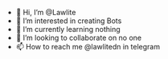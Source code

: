 - 👋 Hi, I’m @Lawlite
- 👀 I’m interested in creating Bots
- 🌱 I’m currently learning nothing
- 💞️ I’m looking to collaborate on no one
- 📫 How to reach me @lawlitedn in telegram 

<!---
Lawlite is a ✨ special ✨ repository because its `README.md` (this file) appears on your GitHub profile.
You can click the Preview link to take a look at your changes.
--->
